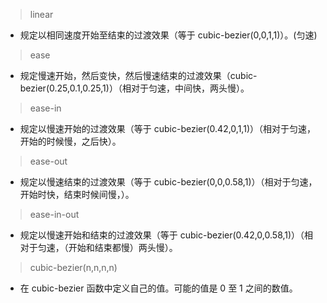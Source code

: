 > linear
- 规定以相同速度开始至结束的过渡效果（等于 cubic-bezier(0,0,1,1)）。(匀速)
> ease
- 规定慢速开始，然后变快，然后慢速结束的过渡效果（cubic-bezier(0.25,0.1,0.25,1)）（相对于匀速，中间快，两头慢）。
> ease-in
- 规定以慢速开始的过渡效果（等于 cubic-bezier(0.42,0,1,1)）（相对于匀速，开始的时候慢，之后快）。
> ease-out
- 规定以慢速结束的过渡效果（等于 cubic-bezier(0,0,0.58,1)）（相对于匀速，开始时快，结束时候间慢，）。
> ease-in-out
- 规定以慢速开始和结束的过渡效果（等于 cubic-bezier(0.42,0,0.58,1)）（相对于匀速，（开始和结束都慢）两头慢）。
> cubic-bezier(n,n,n,n)
- 在 cubic-bezier 函数中定义自己的值。可能的值是 0 至 1 之间的数值。